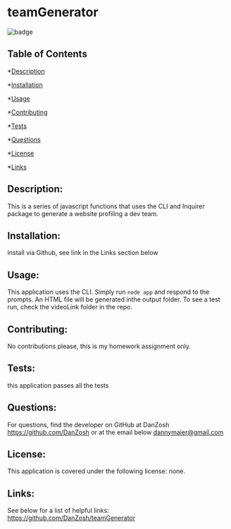 
  # teamGenerator

  ![badge](https://img.shields.io/badge/license-none-ff69b4)


  ## Table of Contents

  *[Description](#description)

  *[Installation](#installation)

  *[Usage](#usage)

  *[Contributing](#contributing)

  *[Tests](#tests)

  *[Questions](#questions)

  *[License](#license)

  *[Links](#links)

## Description:
This is a series of javascript functions that uses the CLI and Inquirer package to generate a website profiling a dev team.

## Installation:
Install via Github, see link in the Links section below

## Usage:
This application uses the CLI. Simply run `node app` and respond to the prompts. An HTML file will be generated inthe output folder. To see a test run, check the videoLink folder in the repo.

## Contributing:
No contributions please, this is my homework assignment only.

## Tests:
this application passes all the tests

## Questions:
For questions, find the developer on GitHub at
DanZosh
https://github.com/DanZosh
or at the email below
dannymaier@gmail.com


## License:
This application is covered under the following license: none.

## Links:
See below for a list of helpful links:
https://github.com/DanZosh/teamGenerator

